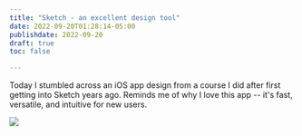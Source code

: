 ```yaml
---
title: "Sketch - an excellent design tool"
date: 2022-09-20T01:28:14-05:00
publishdate: 2022-09-20
draft: true
toc: false

---
```


Today I stumbled across an iOS app design from a course I did after first getting into Sketch years ago. Reminds me of why I love this app -- it's fast, versatile, and intuitive for new users.

<img src="https://sherrieg.com/blog/sketch-app/ios-app-sherrie-gossett.png"/>
